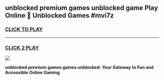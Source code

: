
## unblocked premium games unblocked game Play Online 👋 Unblocked Games #mvi7z
<h3>
<a href="https://premium.freeplayer.one?title=unblocked_premium_games&ref=21F">CLICK TO PLAY</a></h3>
<hr>

<h3>
<a href="https://premium.freeplayer.one?title=unblocked_premium_games&ref=21F">CLICK 2 PLAY</a>
  
</h3>

<a href="https://premium.freeplayer.one?title=unblocked_premium_games&ref=21F/"><img src="https://clearcache.store/games.png"></a>


**unblocked premium games games unblocked: Your Gateway to Fun and Accessible Online Gaming**
